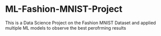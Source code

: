 # ML-Fashion-MNIST-Project
This is a Data Science Project on the Fashion MNIST Dataset and applied multiple ML models to observe the best perofrming results 
